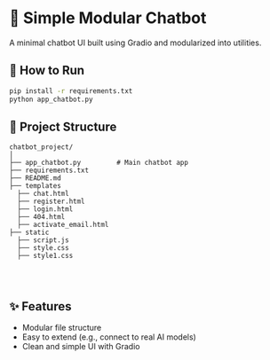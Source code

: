 # 🧠 Simple Modular Chatbot

A minimal chatbot UI built using Gradio and modularized into utilities.

## 🚀 How to Run

```bash
pip install -r requirements.txt
python app_chatbot.py
```

## 📁 Project Structure

```
chatbot_project/
│
├── app_chatbot.py         # Main chatbot app
├── requirements.txt
├── README.md
├── templates
  ├── chat.html
  ├── register.html
  ├── login.html
  ├── 404.html
  ├── activate_email.html
├── static
  ├── script.js
  ├── style.css
  ├── style1.css
  



```

## ✨ Features

- Modular file structure
- Easy to extend (e.g., connect to real AI models)
- Clean and simple UI with Gradio
